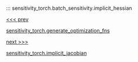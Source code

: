 
#

::: sensitivity_torch.batch_sensitivity.implicit_hessian

<div class='container'>
<div class='left-div'><a href='/sensitivity_torch/api/sensitivity_torch/batch_sensitivity/generate_optimization_fns'><<< prev<p>sensitivity_torch.generate_optimization_fns</p></a></div><div class='right-div'><a href='/sensitivity_torch/api/sensitivity_torch/batch_sensitivity/implicit_jacobian'>next >>><p>sensitivity_torch.implicit_jacobian</p></a></div></div>